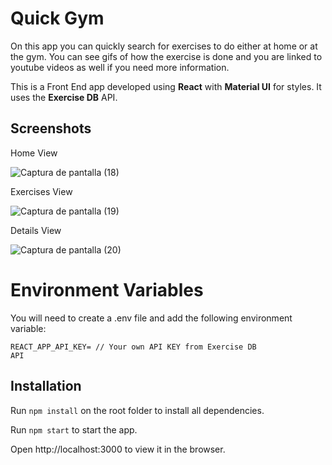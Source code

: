 # Quick Gym
On this app you can quickly search for exercises to do either at home or at the gym. You can see gifs of how the exercise is done and you are linked to youtube videos as well if you need more information.

This is a Front End app developed using **React** with **Material UI** for styles. It uses the **Exercise DB** API.

## Screenshots
Home View

![Captura de pantalla (18)](https://github.com/ismaelescalante/Notflix/assets/96469912/82e28986-a95c-49c1-be06-fc3fae7273dd)

Exercises View

![Captura de pantalla (19)](https://github.com/ismaelescalante/Notflix/assets/96469912/8f158638-9cc8-4ef6-9c86-b527275fa246)

Details View 

![Captura de pantalla (20)](https://github.com/ismaelescalante/Notflix/assets/96469912/7c6d9089-5d2b-485d-982e-6de447e438e7)

# Environment Variables
You will need to create a .env file and add the following environment variable: <br>

<code>REACT_APP_API_KEY= // Your own API KEY from Exercise DB API</code>

## Installation
Run <code>npm install</code> on the root folder to install all dependencies.

Run <code>npm start</code> to start the app.

Open http://localhost:3000 to view it in the browser.

